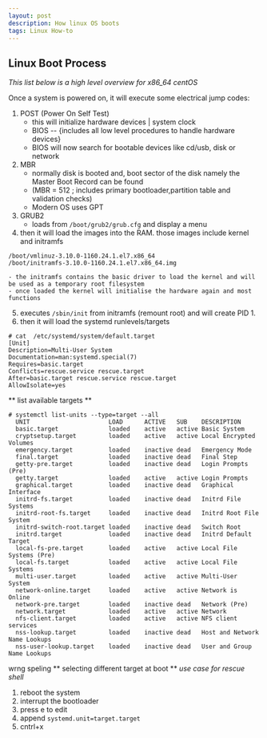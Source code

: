 ```yaml
---
layout: post
description: How linux OS boots
tags: Linux How-to
---
```


## Linux Boot Process
*This list below is a high level overview for x86_64 centOS*

Once a system is powered on, it will execute some electrical jump codes:

1. POST (Power On Self Test)
    - this will initialize hardware devices | system clock
    - BIOS -- {includes all low level procedures to handle hardware devices}
    - BIOS will now search for bootable devices like cd/usb, disk or network
2. MBR
    - normally disk is booted and, boot sector of the disk namely the Master Boot Record can be found
    - (MBR = 512 ; includes primary bootloader,partition table and validation checks)
    - Modern OS uses GPT
3. GRUB2
    - loads from `/boot/grub2/grub.cfg` and display a menu
4. then it will load the images into the RAM. those images include kernel and initramfs
```
/boot/vmlinuz-3.10.0-1160.24.1.el7.x86_64
/boot/initramfs-3.10.0-1160.24.1.el7.x86_64.img
```
    - the initramfs contains the basic driver to load the kernel and will be used as a temporary root filesystem
    - once loaded the kernel will initialise the hardware again and most functions
5. executes `/sbin/init` from initramfs (remount root) and will create PID 1.
6. then it will load the systemd runlevels/targets
```
# cat  /etc/systemd/system/default.target
[Unit]
Description=Multi-User System
Documentation=man:systemd.special(7)
Requires=basic.target
Conflicts=rescue.service rescue.target
After=basic.target rescue.service rescue.target
AllowIsolate=yes
```

** list available targets **
```
# systemctl list-units --type=target --all
  UNIT                      LOAD      ACTIVE   SUB    DESCRIPTION
  basic.target              loaded    active   active Basic System
  cryptsetup.target         loaded    active   active Local Encrypted Volumes
  emergency.target          loaded    inactive dead   Emergency Mode
  final.target              loaded    inactive dead   Final Step
  getty-pre.target          loaded    inactive dead   Login Prompts (Pre)
  getty.target              loaded    active   active Login Prompts
  graphical.target          loaded    inactive dead   Graphical Interface
  initrd-fs.target          loaded    inactive dead   Initrd File Systems
  initrd-root-fs.target     loaded    inactive dead   Initrd Root File System
  initrd-switch-root.target loaded    inactive dead   Switch Root
  initrd.target             loaded    inactive dead   Initrd Default Target
  local-fs-pre.target       loaded    active   active Local File Systems (Pre)
  local-fs.target           loaded    active   active Local File Systems
  multi-user.target         loaded    active   active Multi-User System
  network-online.target     loaded    active   active Network is Online
  network-pre.target        loaded    inactive dead   Network (Pre)
  network.target            loaded    active   active Network
  nfs-client.target         loaded    active   active NFS client services
  nss-lookup.target         loaded    inactive dead   Host and Network Name Lookups
  nss-user-lookup.target    loaded    inactive dead   User and Group Name Lookups
```
wrng speling
** selecting different target at boot **
*use case for rescue shell*
1. reboot the system
2. interrupt the bootloader
3. press e to edit
4. append `systemd.unit=target.target`
5. cntrl+x 
